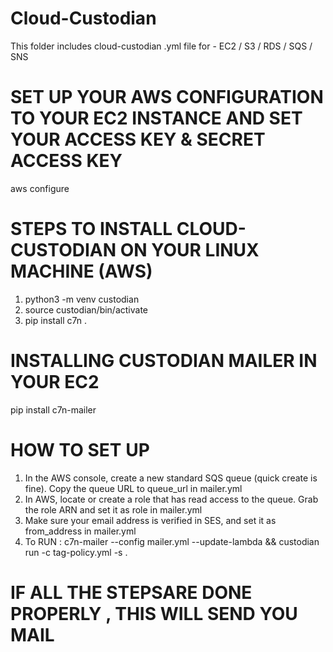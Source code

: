 # Cloud-Custodian
This folder includes cloud-custodian .yml file for - EC2 / S3 / RDS / SQS / SNS

# SET UP YOUR AWS CONFIGURATION TO YOUR EC2 INSTANCE AND SET YOUR ACCESS KEY & SECRET ACCESS KEY 
aws configure 

# STEPS TO INSTALL CLOUD-CUSTODIAN ON YOUR LINUX MACHINE (AWS) 
1. python3 -m venv custodian
2. source custodian/bin/activate
3. pip install c7n .

# INSTALLING CUSTODIAN MAILER IN YOUR EC2 
 pip install c7n-mailer
 
 # HOW TO SET UP 
 1. In the AWS console, create a new standard SQS queue (quick create is fine). Copy the queue URL to queue_url in mailer.yml
 2. In AWS, locate or create a role that has read access to the queue. Grab the role ARN and set it as role in mailer.yml
 3. Make sure your email address is verified in SES, and set it as from_address in mailer.yml
 4. To RUN : c7n-mailer --config mailer.yml --update-lambda && custodian run -c tag-policy.yml -s .
 
 # IF ALL THE STEPSARE DONE PROPERLY , THIS WILL SEND YOU MAIL #
